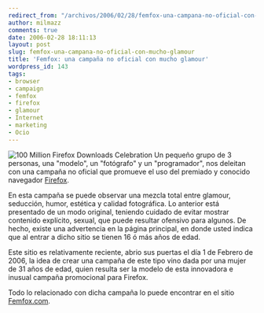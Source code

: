 ```yaml
---
redirect_from: "/archivos/2006/02/28/femfox-una-campana-no-oficial-con-mucho-glamour/"
author: milmazz
comments: true
date: 2006-02-28 18:11:13
layout: post
slug: femfox-una-campana-no-oficial-con-mucho-glamour
title: 'Femfox: una campaña no oficial con mucho glamour'
wordpress_id: 143
tags:
- browser
- campaign
- femfox
- firefox
- glamour
- Internet
- marketing
- Ocio
---
```


![100 Million Firefox Downloads Celebration](http://blog.milmazz.com.ve/wp-content/uploads/2006/02/femfox1.png) Un pequeño grupo de  3 personas, una "modelo", un "fotógrafo" y un "programador", nos deleitan con una campaña no oficial que promueve el uso del premiado y conocido navegador [Firefox](http://www.mozilla.com/firefox/).

En esta campaña se puede observar una mezcla total entre glamour, seducción, humor, estética y calidad fotográfica. Lo anterior está presentado de un modo original, teniendo cuidado de evitar mostrar contenido explícito, sexual, que puede resultar ofensivo para algunos. De hecho, existe una advertencia en la página principal, en donde usted indica que al entrar a dicho sitio se tienen 16 ó más años de edad.

Este sitio es relativamente reciente, abrio sus puertas el día 1 de Febrero de 2006, la idea de crear una campaña de este tipo vino dada por una mujer de 31 años de edad, quien resulta ser la modelo de esta innovadora e inusual campaña promocional para Firefox.

Todo lo relacionado con dicha campaña lo puede encontrar en el sitio [Femfox.com](http://www.femfox.com/).
